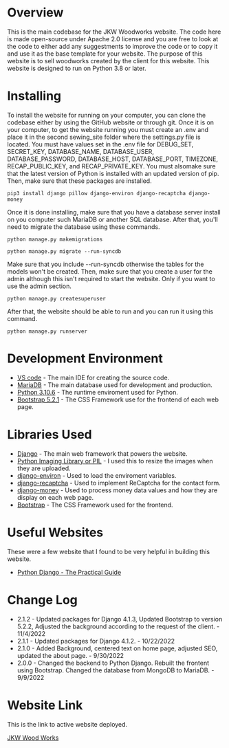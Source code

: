 # Overview
This is the main codebase for the JKW Woodworks website. The code here is made open-source
under Apache 2.0 license and you are free to look at the code to either add any suggestments to
improve the code or to copy it and use it as the base template for your website. The purpose
of this website is to sell woodworks created by the client for this website.
This website is designed to run on Python 3.8 or later.


# Installing
To install the website for running on your computer, you can clone the codebase either by
using the GitHub website or through git. Once it is on your computer, to get the website
running you must create an .env and place it in the second sewing_site folder where the settings.py
file is located. You must have values set in the .env file for DEBUG_SET, SECRET_KEY, DATABASE_NAME,
DATABASE_USER, DATABASE_PASSWORD, DATABASE_HOST, DATABASE_PORT, TIMEZONE, RECAP_PUBLIC_KEY, and 
RECAP_PRIVATE_KEY. You must alsomake sure that the latest version of Python is installed with an
updated version of pip. Then, make sure that these packages are installed.
```
pip3 install django pillow django-environ django-recaptcha django-money
```
Once it is done installing, make sure that you have a database server install on you computer
such MariaDB or another SQL database. After that, you'll need to migrate the database using
these commands.
```
python manage.py makemigrations
```
```
python manage.py migrate --run-syncdb
```
Make sure that you include --run-syncdb otherwise the tables for the models won't be created.
Then, make sure that you create a user for the admin although this isn't required to start
the website. Only if you want to use the admin section.
```
python manage.py createsuperuser
```
After that, the website should be able to run and you can run it using this command.
```
python manage.py runserver
```


# Development Environment
* [VS code](https://code.visualstudio.com/) - The main IDE for creating the source code.
* [MariaDB](https://mariadb.org/) - The main database used for development and production.
* [Python 3.10.6](https://www.python.org/) - The runtime enviroment used for Python.
* [Bootstrap 5.2.1](https://getbootstrap.com/docs/5.2/getting-started/introduction/) - The CSS Framework use for the frontend of each web page.


# Libraries Used
* [Django](https://www.djangoproject.com/) - The main web framework that powers the website.
* [Python Imaging Library or PIL](https://python-pillow.org/) - I used this to resize the images when they are uploaded.
* [django-environ](https://django-environ.readthedocs.io/en/latest/) - Used to load the enviroment variables.
* [django-recaptcha](https://github.com/torchbox/django-recaptcha) - Used to implement ReCaptcha for the contact form.
* [django-money](https://django-money.readthedocs.io/en/stable/) - Used to process money data values and how they are display on each web page.
* [Bootstrap](https://necolas.github.io/normalize.css/) - The CSS Framework used for the frontend.


# Useful Websites
These were a few website that I found to be very helpful in building this website.

* [Python Django - The Practical Guide](https://www.udemy.com/share/104wQs3@RslbiNqsmO9a3w8M7W1O6VrwpLagNEYjMZD12G0NKmY3VKk0391vZ1EhRKe6fyIiUw==/)

# Change Log
* 2.1.2 - Updated packages for Django 4.1.3, Updated Bootstrap to version 5.2.2, Adjusted the background according to the request of the client. - 11/4/2022
* 2.1.1 - Updated packages for Django 4.1.2. - 10/22/2022
* 2.1.0 - Added Background, centered text on home page, adjusted SEO, updated the about page. - 9/30/2022
* 2.0.0 - Changed the backend to Python Django. Rebuilt the frontent using Bootstrap. Changed the database from MongoDB to MariaDB. - 9/9/2022

# Website Link
This is the link to active website deployed.

[JKW Wood Works](https://www.jkwwoodworks.com/)